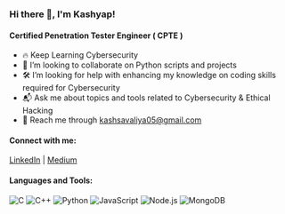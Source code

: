 ### Hi there 👋, I'm Kashyap!
#### Certified Penetration Tester Engineer ( CPTE )

- 🔥 Keep Learning Cybersecurity
- 🌟 I’m looking to collaborate on Python scripts and projects
- 🛠️ I’m looking for help with enhancing my knowledge on coding skills required for Cybersecurity
- 📬 Ask me about topics and tools related to Cybersecurity & Ethical Hacking
- 📧 Reach me through kashsavaliya05@gmail.com

#### Connect with me:
[LinkedIn](https://linkedin.com/in/kashyyapp) | [Medium](https://medium.com/@kashyyapp)

#### Languages and Tools:
![C](https://img.shields.io/badge/C-00599C?style=flat-square&logo=c&logoColor=white)
![C++](https://img.shields.io/badge/C++-00599C?style=flat-square&logo=cplusplus&logoColor=white)
![Python](https://img.shields.io/badge/Python-3776AB?style=flat-square&logo=python&logoColor=white)
![JavaScript](https://img.shields.io/badge/JavaScript-F7DF1E?style=flat-square&logo=javascript&logoColor=black)
![Node.js](https://img.shields.io/badge/Node.js-43853D?style=flat-square&logo=node-dot-js&logoColor=white)
![MongoDB](https://img.shields.io/badge/MongoDB-47A248?style=flat-square&logo=mongodb&logoColor=white)
